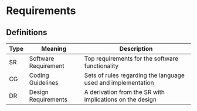 # Requirements

## Definitions

| Type | Meaning | Description |
| ---- | ------- | ----------- |
| SR   | Software Requirement | Top requirements for the software functionality |
| CG   | Coding Guidelines | Sets of rules regarding the language used and implementation |
| DR   | Design Requirements | A derivation from the SR with implications on the design |
